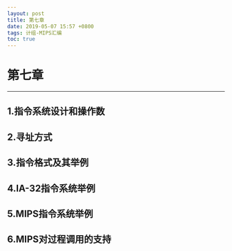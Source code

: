 ```yaml
---
layout: post
title: 第七章 
date: 2019-05-07 15:57 +0800
tags: 计组-MIPS汇编
toc: true
---
```

# 第七章
***
## 1.指令系统设计和操作数
## 2.寻址方式
## 3.指令格式及其举例
## 4.IA-32指令系统举例
## 5.MIPS指令系统举例
## 6.MIPS对过程调用的支持
